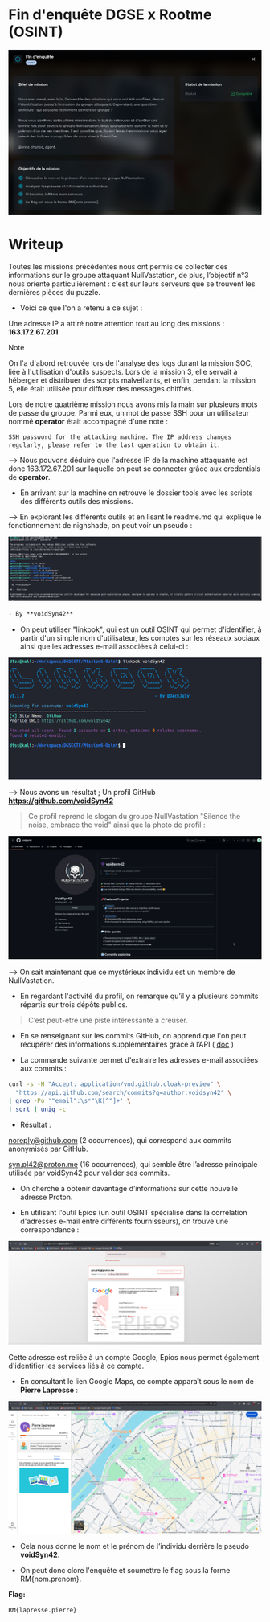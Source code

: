 # Fin d'enquête DGSE x Rootme (OSINT)

![Brief](images/brief.png)

# Writeup

Toutes les missions précédentes nous ont permis de collecter des informations sur le groupe attaquant NullVastation, de plus, l’objectif n°3 nous oriente particulièrement : c'est sur leurs serveurs que se trouvent les dernières pièces du puzzle.

- Voici ce que l'on a retenu à ce sujet :

Une adresse IP a attiré notre attention tout au long des missions : **163.172.67.201**

> [!NOTE]
> On l'a d'abord retrouvée lors de l'analyse des logs durant la mission SOC, liée à l'utilisation d'outils suspects.
Lors de la mission 3, elle servait à héberger et distribuer des scripts malveillants, et enfin, pendant la mission 5, elle était utilisée pour diffuser des messages chiffrés.

Lors de notre quatrième mission nous avons mis la main sur plusieurs mots de passe du groupe. Parmi eux, un mot de passe SSH pour un utilisateur nommé **operator** était accompagné d'une note : 

```
SSH password for the attacking machine. The IP address changes regularly, please refer to the last operation to obtain it.
```
--> Nous pouvons déduire que l'adresse IP de la machine attaquante est donc 163.172.67.201 sur laquelle on peut se connecter grâce aux credentials de **operator**.

- En arrivant sur la machine on retrouve le dossier tools avec les scripts des différents outils des missions.

--> En explorant les différents outils et en lisant le readme.md qui explique le fonctionnement de nighshade, on peut voir un pseudo : 

![SSHPSEUD](images/ssh.png)

```md
- By **voidSyn42**
```

- On peut utiliser "linkook", qui est un outil OSINT qui permet d'identifier, à partir d'un simple nom d'utilisateur, les comptes sur les réseaux sociaux ainsi que les adresses e-mail associées à celui-ci :

![SSHPSEUD](images/linkook.png)

--> Nous avons un résultat ; Un profil GitHub **https://github.com/voidSyn42**

> Ce profil reprend le slogan du groupe NullVastation "Silence the noise, embrace the void" ainsi que la photo de profil :

![SSHPSEUD](images/profil.png)

--> On sait maintenant que ce mystérieux individu est un membre de NullVastation.

- En regardant l'activité du profil, on remarque qu’il y a plusieurs commits répartis sur trois dépôts publics.

> C’est peut-être une piste intéressante à creuser.

- En se renseignant sur les commits GitHub, on apprend que l'on peut récupérer des informations supplémentaires grâce à l’API ( [doc](https://docs.github.com/en/rest/commits/commits?apiVersion=2022-11-28#get-a-commit)
)

- La commande suivante permet d'extraire les adresses e-mail associées aux commits :

```bash
curl -s -H "Accept: application/vnd.github.cloak-preview" \
  "https://api.github.com/search/commits?q=author:voidsyn42" \
| grep -Po '"email":\s*"\K[^"]+' \
| sort | uniq -c
```
- Résultat :

noreply@github.com (2 occurrences), qui correspond aux commits anonymisés par GitHub.

syn.pl42@proton.me (16 occurrences), qui semble être l’adresse principale utilisée par voidSyn42 pour valider ses commits.

- On cherche à obtenir davantage d’informations sur cette nouvelle adresse Proton.

- En utilisant l'outil Epios (un outil OSINT spécialisé dans la corrélation d'adresses e-mail entre différents fournisseurs), on trouve une correspondance :

![SSHPSEUD](images/epios.png)

Cette adresse est reliée à un compte Google, Epios nous permet également d'identifier les services liés à ce compte.

- En consultant le lien Google Maps, ce compte apparaît sous le nom de **Pierre Lapresse** :

![SSHPSEUD](images/maps.png)

- Cela nous donne le nom et le prénom de l’individu derrière le pseudo **voidSyn42**.

- On peut donc clore l'enquête et soumettre le flag sous la forme RM{nom.prenom}.

**Flag:**
```
RM{lapresse.pierre}
```
